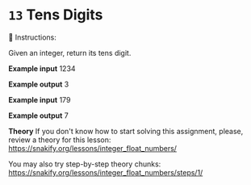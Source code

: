 # `13` Tens Digits

📝 Instructions:

Given an integer, return its tens digit.

**Example input**
1234

**Example output**
3

**Example input**
179

**Example output**
7

**Theory**
If you don't know how to start solving this assignment, please, review a theory for this lesson:
https://snakify.org/lessons/integer_float_numbers/

You may also try step-by-step theory chunks:
https://snakify.org/lessons/integer_float_numbers/steps/1/